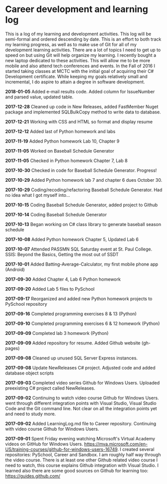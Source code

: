 # Career development and learning log

This is a log of my learning and development activities. This log will be semi-formal and ordered descending by date. This is an effort to both track my learning progress, as well as to make use of Git for all of my development learning activities. There are a lot of topics I need to get up to speed on but using Git will help organize my learning. I recently bought a new laptop dedicated to these activities. This will allow me to be more mobile and also attend tech conferences and events. In the Fall of 2016 I started taking classes at MCTC with the initial goal of acquiring their C# Development certificate. While keeping my goals relatively small and incremental, I do aspire to attain a degree in software development.

**2018-01-05** Added e-mail results code. Added column for IssueNumber and parsed value, updated table.

**2017-12-28** Cleaned up code in New Releases, added FastMember Nuget package and implemented SQLBulkCopy method to write data to database.

**2017-12-21** Working with CSS and HTML so format and display resume

**2017-12-12** Added last of Python homework and labs

**2017-11-19** Added Python homework Lab 10, Chapter 9

**2017-11-05** Worked on Baseball Schedule Generator

**2017-11-05** Checked in Python homework Chapter 7, Lab 8

**2017-10-30** Checked in code for Baseball Schedule Generator. Progress!

**2017-10-29** Added Python homework lab 7 and chapter 6 dues October 30.

**2017-10-29** Coding/recoding/refactoring Baseball Schedule Generator. Had no idea what I got myself into...

**2017-10-15** Coding Baseball Schedule Generator, added project to Github

**2017-10-14** Coding Baseball Schedule Generator

**2017-10-13** Began working on C# class library to generate baseball season schedule

**2017-10-08** Added Python homework Chapter 5, Updated Lab 6

**2017-10-07** Attended PASSMN SQL Saturday event at St. Paul College. SSIS: Beyond the Basics, Getting the most out of SSDT

**2017-10-01** Added Batting-Average-Calculator, my first mobile phone app (Android)

**2017-09-30** Added Chapter 4, Lab 6 Python homework

**2017-09-20** Added Lab 5 files to PySchool

**2017-09-17** Reorganized and added new Python homework projects to PySchool repository

**2017-09-16** Completed programming exercises 8 & 13 (Python)

**2017-09-10** Completed programming exercises 6 & 12 homework (Python)

**2017-09-09** Completed lab 3 homework (Python)

**2017-09-09** Added repository for resume. Added Github website (gh-pages)

**2017-09-08** Cleaned up unused SQL Server Express instances.

**2017-09-08** Update NewReleases C# project. Adjusted code and added database object scripts

**2017-09-03** Completed video series Github for Windows Users. Uploaded preexisting C# project called NewReleases.

**2017-09-02** Continuing to watch video course Github for Windows Users. went through different integration points with Visual Studio, Visual Studio Code and the Git command line. Not clear on all the integration points yet and need to study more.

**2017-09-02** Added LearningLog.md file to Career repository. Continuing with video course Github for Windows Users.

**2017-09-01** Spent Friday evening watching Microsoft's Virtual Academy videos on GitHub for Windows Users. https://mva.microsoft.com/en-US/training-courses/github-for-windows-users-16749. I created several repositories: PySchool, Career and Sandbox. I am roughly half way through the video course. There is at least one other Github related video course I need to watch, this course explains Github integration with Visual Studio. I learned also there are some good sources on Github for learning too: https://guides.github.com/
